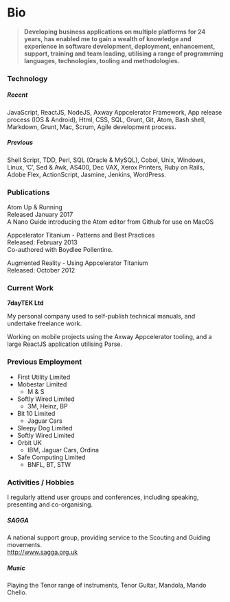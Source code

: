 # Bio

>**Developing business applications on multiple platforms for 24 years, has enabled me to gain a wealth of knowledge and experience in software development, deployment, enhancement, support, training and team leading, utilising a range of programming languages, technologies, tooling and methodologies.**

### Technology
##### Recent
JavaScript, ReactJS, NodeJS, Axway Appcelerator Framework, App release process (IOS & Android), Html, CSS, SQL, Grunt, Git, Atom, Bash shell, Markdown, Grunt, Mac, Scrum, Agile development process.

##### Previous
Shell Script, TDD, Perl, SQL (Oracle & MySQL), Cobol, Unix, Windows, Linux, ‘C’, Sed & Awk, AS400, Dec VAX, Xerox Printers, Ruby on Rails, Adobe Flex, ActionScript, Jasmine, Jenkins, WordPress.

### Publications
Atom Up & Running  
Released January 2017  
A Nano Guide introducing the Atom editor from Github for use on MacOS  

Appcelerator Titanium - Patterns and Best Practices  
Released: February 2013  
Co-authored with Boydlee Pollentine.

Augmented Reality - Using Appcelerator Titanium  
Released: October 2012

### Current Work
**7dayTEK Ltd**  

My personal company used to self-publish technical manuals, and undertake freelance work.

Working on mobile projects using the Axway Appcelerator tooling, and a large ReactJS application utilising Parse.

### Previous Employment

* First Utility Limited  
* Mobestar Limited  
  * M & S  
* Softly Wired Limited  
  * 3M, Heinz, BP
* Bit 10 Limited
  * Jaguar Cars
* Sleepy Dog Limited  
* Softly Wired Limited  
* Orbit UK
  * IBM, Jaguar Cars, Ordina
* Safe Computing Limited
  * BNFL, BT, STW

### Activities / Hobbies
I regularly attend user groups and conferences, including speaking, presenting and co-organising.

##### SAGGA	
A national support group, providing service to the Scouting and Guiding movements.  
<http://www.sagga.org.uk>

##### Music					
Playing the Tenor range of instruments, Tenor Guitar, Mandola, Mando Chello.
